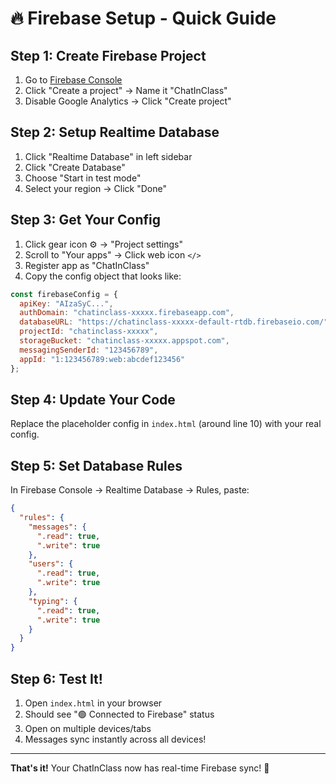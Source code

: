 # 🔥 Firebase Setup - Quick Guide

## Step 1: Create Firebase Project
1. Go to [Firebase Console](https://console.firebase.google.com/)
2. Click "Create a project" → Name it "ChatInClass"
3. Disable Google Analytics → Click "Create project"

## Step 2: Setup Realtime Database
1. Click "Realtime Database" in left sidebar
2. Click "Create Database"
3. Choose "Start in test mode"
4. Select your region → Click "Done"

## Step 3: Get Your Config
1. Click gear icon ⚙️ → "Project settings"
2. Scroll to "Your apps" → Click web icon `</>`
3. Register app as "ChatInClass"
4. Copy the config object that looks like:

```javascript
const firebaseConfig = {
  apiKey: "AIzaSyC...",
  authDomain: "chatinclass-xxxxx.firebaseapp.com",
  databaseURL: "https://chatinclass-xxxxx-default-rtdb.firebaseio.com/",
  projectId: "chatinclass-xxxxx",
  storageBucket: "chatinclass-xxxxx.appspot.com",
  messagingSenderId: "123456789",
  appId: "1:123456789:web:abcdef123456"
};
```

## Step 4: Update Your Code
Replace the placeholder config in `index.html` (around line 10) with your real config.

## Step 5: Set Database Rules
In Firebase Console → Realtime Database → Rules, paste:

```json
{
  "rules": {
    "messages": {
      ".read": true,
      ".write": true
    },
    "users": {
      ".read": true,
      ".write": true
    },
    "typing": {
      ".read": true,
      ".write": true
    }
  }
}
```

## Step 6: Test It!
1. Open `index.html` in your browser
2. Should see "🟢 Connected to Firebase" status
3. Open on multiple devices/tabs
4. Messages sync instantly across all devices!

---

**That's it!** Your ChatInClass now has real-time Firebase sync! 🎉